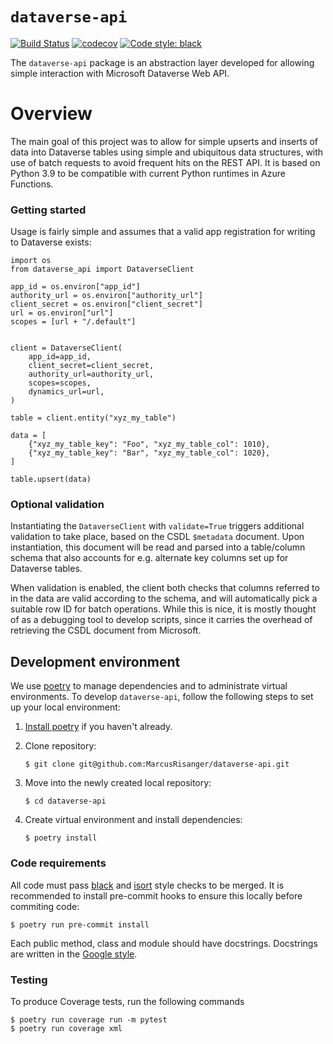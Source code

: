 # `dataverse-api`

[![Build Status](https://github.com/MarcusRisanger/dataverse-api/workflows/release/badge.svg)](https://github.com/MarcusRisanger/dataverse-api/actions)
[![codecov](https://codecov.io/gh/MarcusRisanger/Dataverse-API/branch/main/graph/badge.svg)](https://codecov.io/gh/MarcusRisanger/Dataverse-API)
[![Code style: black](https://img.shields.io/badge/code%20style-black-000000.svg)](https://github.com/ambv/black)

The `dataverse-api` package is an abstraction layer developed for allowing simple interaction with Microsoft Dataverse Web API.

# Overview

The main goal of this project was to allow for simple upserts and inserts of data into Dataverse tables using simple and ubiquitous data structures, with use of batch requests to avoid frequent hits on the REST API. It is based on Python 3.9 to be compatible with current Python runtimes in Azure Functions.

### Getting started

Usage is fairly simple and assumes that a valid app registration for writing to Dataverse exists:

```
import os
from dataverse_api import DataverseClient

app_id = os.environ["app_id"]
authority_url = os.environ["authority_url"]
client_secret = os.environ["client_secret"]
url = os.environ["url"]
scopes = [url + "/.default"]


client = DataverseClient(
    app_id=app_id,
    client_secret=client_secret,
    authority_url=authority_url,
    scopes=scopes,
    dynamics_url=url,
)

table = client.entity("xyz_my_table")

data = [
    {"xyz_my_table_key": "Foo", "xyz_my_table_col": 1010},
    {"xyz_my_table_key": "Bar", "xyz_my_table_col": 1020},
]

table.upsert(data)
```

### Optional validation

Instantiating the `DataverseClient` with `validate=True` triggers additional validation to take place, based on the CSDL `$metadata` document. Upon instantiation, this document will be read and parsed into a table/column schema that also accounts for e.g. alternate key columns set up for Dataverse tables.

When validation is enabled, the client both checks that columns referred to in the data are valid according to the schema, and will automatically pick a suitable row ID for batch operations. While this is nice, it is mostly thought of as a debugging tool to develop scripts, since it carries the overhead of retrieving the CSDL document from Microsoft.

## Development environment

We use [poetry](https://python-poetry.org) to manage dependencies and to administrate virtual environments. To develop
`dataverse-api`, follow the following steps to set up your local environment:

1.  [Install poetry](https://python-poetry.org/docs/#installation) if you haven't already.

2.  Clone repository:
    ```
    $ git clone git@github.com:MarcusRisanger/dataverse-api.git
    ```
3.  Move into the newly created local repository:
    ```
    $ cd dataverse-api
    ```
4.  Create virtual environment and install dependencies:
    ```
    $ poetry install
    ```

### Code requirements

All code must pass [black](https://github.com/ambv/black) and [isort](https://github.com/timothycrosley/isort) style
checks to be merged. It is recommended to install pre-commit hooks to ensure this locally before commiting code:

```
$ poetry run pre-commit install
```

Each public method, class and module should have docstrings. Docstrings are written in the [Google
style](https://google.github.io/styleguide/pyguide.html#38-comments-and-docstrings).

### Testing

To produce Coverage tests, run the following commands

```
$ poetry run coverage run -m pytest
$ poetry run coverage xml
```
